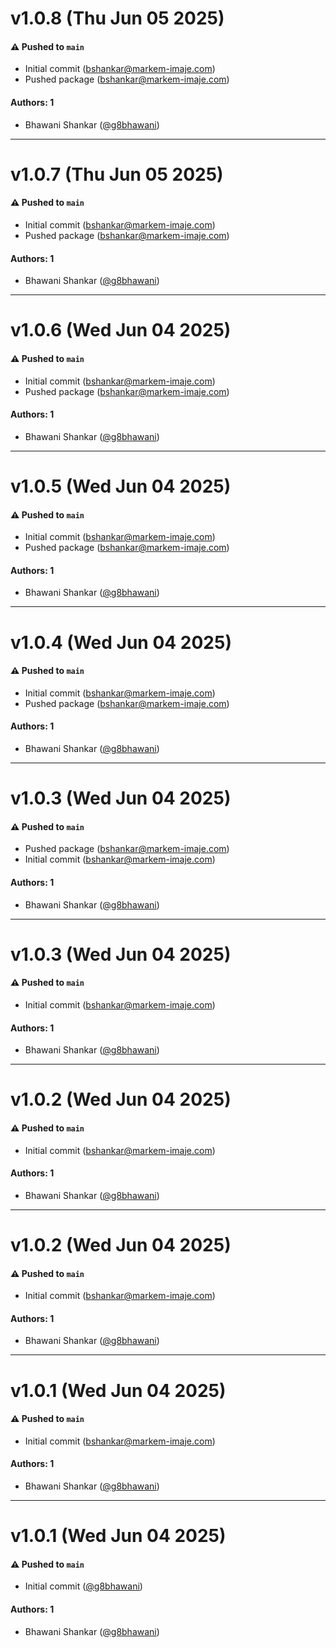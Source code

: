 # v1.0.8 (Thu Jun 05 2025)

#### ⚠️ Pushed to `main`

- Initial commit (bshankar@markem-imaje.com)
- Pushed package (bshankar@markem-imaje.com)

#### Authors: 1

- Bhawani Shankar ([@g8bhawani](https://github.com/g8bhawani))

---

# v1.0.7 (Thu Jun 05 2025)

#### ⚠️ Pushed to `main`

- Initial commit (bshankar@markem-imaje.com)
- Pushed package (bshankar@markem-imaje.com)

#### Authors: 1

- Bhawani Shankar ([@g8bhawani](https://github.com/g8bhawani))

---

# v1.0.6 (Wed Jun 04 2025)

#### ⚠️ Pushed to `main`

- Initial commit (bshankar@markem-imaje.com)
- Pushed package (bshankar@markem-imaje.com)

#### Authors: 1

- Bhawani Shankar ([@g8bhawani](https://github.com/g8bhawani))

---

# v1.0.5 (Wed Jun 04 2025)

#### ⚠️ Pushed to `main`

- Initial commit (bshankar@markem-imaje.com)
- Pushed package (bshankar@markem-imaje.com)

#### Authors: 1

- Bhawani Shankar ([@g8bhawani](https://github.com/g8bhawani))

---

# v1.0.4 (Wed Jun 04 2025)

#### ⚠️ Pushed to `main`

- Initial commit (bshankar@markem-imaje.com)
- Pushed package (bshankar@markem-imaje.com)

#### Authors: 1

- Bhawani Shankar ([@g8bhawani](https://github.com/g8bhawani))

---

# v1.0.3 (Wed Jun 04 2025)

#### ⚠️ Pushed to `main`

- Pushed package (bshankar@markem-imaje.com)
- Initial commit (bshankar@markem-imaje.com)

#### Authors: 1

- Bhawani Shankar ([@g8bhawani](https://github.com/g8bhawani))

---

# v1.0.3 (Wed Jun 04 2025)

#### ⚠️ Pushed to `main`

- Initial commit (bshankar@markem-imaje.com)

#### Authors: 1

- Bhawani Shankar ([@g8bhawani](https://github.com/g8bhawani))

---

# v1.0.2 (Wed Jun 04 2025)

#### ⚠️ Pushed to `main`

- Initial commit (bshankar@markem-imaje.com)

#### Authors: 1

- Bhawani Shankar ([@g8bhawani](https://github.com/g8bhawani))

---

# v1.0.2 (Wed Jun 04 2025)

#### ⚠️ Pushed to `main`

- Initial commit (bshankar@markem-imaje.com)

#### Authors: 1

- Bhawani Shankar ([@g8bhawani](https://github.com/g8bhawani))

---

# v1.0.1 (Wed Jun 04 2025)

#### ⚠️ Pushed to `main`

- Initial commit (bshankar@markem-imaje.com)

#### Authors: 1

- Bhawani Shankar ([@g8bhawani](https://github.com/g8bhawani))

---

# v1.0.1 (Wed Jun 04 2025)

#### ⚠️ Pushed to `main`

- Initial commit ([@g8bhawani](https://github.com/g8bhawani))

#### Authors: 1

- Bhawani Shankar ([@g8bhawani](https://github.com/g8bhawani))
